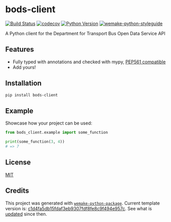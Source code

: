 # bods-client

[![Build Status](https://github.com/ciaran.mccormick/bods-client/workflows/test/badge.svg?branch=master&event=push)](https://github.com/ciaran.mccormick/bods-client/actions?query=workflow%3Atest)
[![codecov](https://codecov.io/gh/ciaran.mccormick/bods-client/branch/master/graph/badge.svg)](https://codecov.io/gh/ciaran.mccormick/bods-client)
[![Python Version](https://img.shields.io/pypi/pyversions/bods-client.svg)](https://pypi.org/project/bods-client/)
[![wemake-python-styleguide](https://img.shields.io/badge/style-wemake-000000.svg)](https://github.com/wemake-services/wemake-python-styleguide)

A Python client for the Department for Transport Bus Open Data Service API


## Features

- Fully typed with annotations and checked with mypy, [PEP561 compatible](https://www.python.org/dev/peps/pep-0561/)
- Add yours!


## Installation

```bash
pip install bods-client
```


## Example

Showcase how your project can be used:

```python
from bods_client.example import some_function

print(some_function(3, 4))
# => 7
```

## License

[MIT](https://github.com/ciaran.mccormick/bods-client/blob/master/LICENSE)


## Credits

This project was generated with [`wemake-python-package`](https://github.com/wemake-services/wemake-python-package). Current template version is: [c1d4fa5db15fdaf3eb9307fdf8fe8c9f494e957c](https://github.com/wemake-services/wemake-python-package/tree/c1d4fa5db15fdaf3eb9307fdf8fe8c9f494e957c). See what is [updated](https://github.com/wemake-services/wemake-python-package/compare/c1d4fa5db15fdaf3eb9307fdf8fe8c9f494e957c...master) since then.
